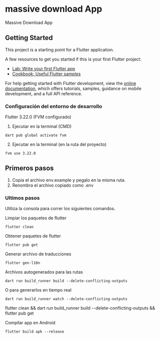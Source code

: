 # massive download App

Massive Download App

## Getting Started

This project is a starting point for a Flutter application.

A few resources to get you started if this is your first Flutter project:

- [Lab: Write your first Flutter app](https://docs.flutter.dev/get-started/codelab)
- [Cookbook: Useful Flutter samples](https://docs.flutter.dev/cookbook)

For help getting started with Flutter development, view the
[online documentation](https://docs.flutter.dev/), which offers tutorials,
samples, guidance on mobile development, and a full API reference.

### Configuración del entorno de desarrollo

Flutter 3.22.0 (FVM configurado)

1. Ejecutar en la terminal (CMD)

```
dart pub global activate fvm
```
2. Ejecutar en la terminal (en la ruta del proyecto)

```
fvm use 3.22.0
```

## Primeros pasos

1. Copia el archivo env.example y pegalo en la misma ruta.
2. Renombra el archivo copiado como .env

### Ultimos pasos
Utiliza la consola para correr los siguientes comandos.

Limpiar los paquetes de flutter
```
flutter clean
```

Obtener  paquetes de flutter
```
flutter pub get
```

Generar archivo de traducciones
```
flutter gen-l10n
```

Archivos autogenerados para las rutas
```
dart run build_runner build --delete-conflicting-outputs
```

O para generarlos en tiempo real
```
dart run build_runner watch --delete-conflicting-outputs
```
flutter clean && dart run build_runner build --delete-conflicting-outputs && flutter pub get 

Compilar app en Android
```
flutter build apk --release
```